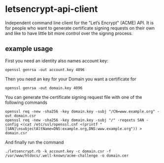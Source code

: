 # letsencrypt-api-client
Independent command line client for the "Let’s Encrypt" (ACME) API. It is for people who want to generate certificate signing requests on their own and like to have little bit more control over the signing process.

## example usage

First you need an identity also names account key:
<pre><code>openssl genrsa -out account.key 4096</code></pre>

Then you need an key for your Domain you want a certificate for
<pre><code>openssl genrsa -out domain.key 4096</code></pre>

You can generate the certificate signing request file with one of the following commands
<pre><code>openssl req -new -sha256 -key domain.key -subj "/CN=www.example.org" -out domain.csr
openssl req -new -sha256 -key domain.key -subj "/" -reqexts SAN -config <(cat /etc/ssl/openssl.cnf <(printf "[SAN]\nsubjectAltName=DNS:example.org,DNS:www.example.org")) > domain.csr</code></pre>

And finally run the command
<pre><code>./letsencrypt.rb -k account.key -c domain.csr -f /var/www/htdocs/.well-known/acme-challenge -o domain.cer</code></pre>

